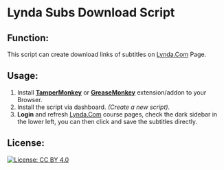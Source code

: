 # Lynda Subs Download Script
## Function:
This script can create download links of subtitles on [Lynda.Com](https://www.lynda.com/) Page.

## Usage:
1. Install **[TamperMonkey](http://tampermonkey.net/)** or **[GreaseMonkey](http://www.greasespot.net/)** extension/addon to your Browser.
2. Install the script via dashboard. *(Create a new script)*.
3. **Login** and refresh [Lynda.Com](https://www.lynda.com/) course pages, check the dark sidebar in the lower left, you can then click and save the subtitles directly.

## License:
[![License: CC BY 4.0](https://img.shields.io/badge/License-CC%20BY%204.0-lightgrey.svg)](https://creativecommons.org/licenses/by/4.0/)